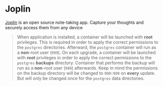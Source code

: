 # Joplin

[Joplin](https://joplinapp.org) is an open source note-taking app. Capture your thoughts and securely access them from any device

> When application is installed, a container will be launched with **root** privileges.
> This is required in order to apply the correct permissions to the `postgres` directories.
> Afterward, the `postgres` container will run as a **non**-root user (`999`).
> On each upgrade, a container will be launched with **root** privileges in order to apply the correct
> permissions to the `postgres` **backups** directory. Container that performs the backup will run as a **non**-root user (`999`) afterwards.
> Keep in mind the permissions on the backup directory will be changed to `999:999` on **every** update.
> But will only be changed once for the `postgres` data directories.
